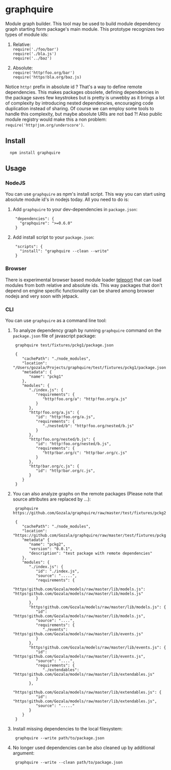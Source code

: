 # graphquire #

Module graph builder. This tool may be used to build module dependency graph
starting form package's main module. This prototype recognizes two types of
module ids:

  1. Relative:  
     `require('./foo/bar')`  
     `require('./bla.js')`  
     `require('../baz')`

  2. Absolute:  
     `require('http!foo.org/bar')`  
     `require('https!bla.org/baz.js)`

Notice `http!` prefix in absolute id ? That's a way to define remote
dependencies. This makes packages obsolete, defining dependencies in the package
saves few keystrokes but is pretty is unwebby as it brings a lot of complexity
by introducing nested dependencies, encouraging code duplication instead of
sharing. Of course we can employ some tools to handle this complexity, but
maybe absolute URIs are not bad ?! Also public module registry would make this
a non problem: `require('http!jsm.org/underscore')`.


## Install ##

      npm install graphquire

## Usage ##

### NodeJS ##

You can use `graphquire` as npm's install script. This way you can start using
absolute module id's in nodejs today. All you need to do is:

1. Add `graphquire` to your dev-dependencies in `package.json`:

        "dependencies": {
          "graphquire": ">=0.6.0"
        }

2. Add install script to your `package.json`:

        "scripts": {
          "install": "graphquire --clean --write"
        }

### Browser ###

There is experimental browser based module loader
[teleport](https://github.com/Gozala/teleport/blob/experimental/npm-1.x.x/teleport.js)
that can load modules from both relative and absolute ids. This way packages
that don't depend on engine specific functionality can be shared among browser
nodejs and very soon with jetpack.

### CLI ###

You can use `graphquire` as a command line tool:

1. To analyze dependency graph by running `graphquire` command on the
`package.json` file of javascript package:

        graphquire test/fixtures/pckg1/package.json

        {
           "cachePath": "./node_modules",
           "location": "/Users/gozala/Projects/graphquire/test/fixtures/pckg1/package.json",
           "metadata": {
              "name": "pckg1"
           },
           "modules": {
              "./index.js": {
                 "requirements": {
                    "http!foo.org/a": "http!foo.org/a.js"
                 }
              },
              "http!foo.org/a.js": {
                 "id": "http!foo.org/a.js",
                 "requirements": {
                    "./nested/b": "http!foo.org/nested/b.js"
                 }
              },
              "http!foo.org/nested/b.js": {
                 "id": "http!foo.org/nested/b.js",
                 "requirements": {
                    "http!bar.org/c": "http!bar.org/c.js"
                 }
              },
              "http!bar.org/c.js": {
                 "id": "http!bar.org/c.js",
              }
           }
        }


2. You can also analyze graphs on the remote packages (Please note that source
   attributes are replaced by ...):

        graphquire https://github.com/Gozala/graphquire/raw/master/test/fixtures/pckg2/package.json

        {
           "cachePath": "./node_modules",
           "location": "https://github.com/Gozala/graphquire/raw/master/test/fixtures/pckg2/package.json",
           "metadata" {
              "name": "pckg2",
              "version": "0.0.1",
              "description": "test package with remote dependencies"
           },
           "modules": {
              "./index.js": {
                 "id": "./index.js",
                 "source": ".....",
                 "requirements": {
                    "https!github.com/Gozala/models/raw/master/lib/models.js": "https!github.com/Gozala/models/raw/master/lib/models.js"
                 }
              },
              "https!github.com/Gozala/models/raw/master/lib/models.js": {
                 "id": "https!github.com/Gozala/models/raw/master/lib/models.js",
                 "source": "....",
                 "requirements": {
                    "./events": "https!github.com/Gozala/models/raw/master/lib/events.js"
                 }
              },
              "https!github.com/Gozala/models/raw/master/lib/events.js": {
                 "id": "https!github.com/Gozala/models/raw/master/lib/events.js",
                 "source": "....",
                 "requirements": {
                    "./extendables": "https!github.com/Gozala/models/raw/master/lib/extendables.js"
                 }
              },
              "https!github.com/Gozala/models/raw/master/lib/extendables.js": {
                 "id": "https!github.com/Gozala/models/raw/master/lib/extendables.js",
                 "source": "....."
              }
           }
        }


3. Install missing dependencies to the local filesystem:

        graphquire --write path/to/package.json

4. No longer used dependencies can be also cleaned up by additional argument:

        graphquire --write --clean path/to/package.json
